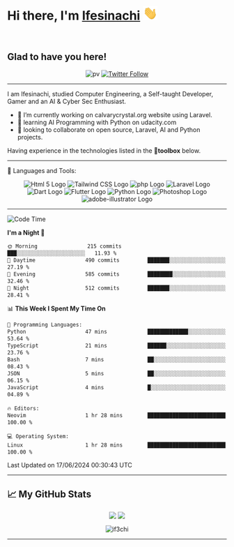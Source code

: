 <h1 align="left">Hi there, I'm <a href="https://twitter.com/ifeabasi" target="_blank">Ifesinachi</a> <img
src="https://github.com/if3chi/if3chi/raw/main/img/Hi.gif" height="32" /></h1>
<br />


<h2>Glad to have you here!</h2> 

<div align="center">

![pv](https://pageview.vercel.app/?github_user=if3chi)
[![Twitter Follow](https://img.shields.io/twitter/follow/ifeabasi?label=Follow%20me%20on%20Twitter&style=social)](https://twitter.com/intent/follow?screen_name=ifeabasi)
<!-- ![GitHub last commit](https://img.shields.io/github/last-commit/if3chi/if3chi) -->

</div>

---


<!--
**if3chi/if3chi** is a ✨ _special_ ✨ repository because its `README.md` (this file) appears on your GitHub profile.

Here are some ideas to get you started:

- 🔭 I’m currently working on ...
- 🌱 I’m currently learning ...
- 👯 I’m looking to collaborate on ...
- 🤔 I’m looking for help with ...
- 💬 Ask me about ...
- 📫 How to reach me: ...
- 😄 Pronouns: ...
- ⚡ Fun fact: ...
-->

I am Ifesinachi, studied Computer Engineering, a Self-taught Developer, Gamer and an AI & Cyber Sec Enthusiast.

- 🔭 I’m currently working on calvarycrystal.org website using Laravel.
- 🌱 learning AI Programming with Python on udacity.com
- 🤝 looking to collaborate on open source, Laravel, AI and Python projects.
 
Having experience in the technologies listed in the 🧰**toolbox** below.

---

🧰 Languages and Tools:

<div align="center">
    <img src="https://cdn.worldvectorlogo.com/logos/html5-2.svg" alt="Html 5 Logo" width="50" height="50"/> 
    <img src="https://cdn.worldvectorlogo.com/logos/tailwind-css-2.svg" alt="Tailwind CSS Logo" width="50" height="50"/>
    <img src="https://cdn.worldvectorlogo.com/logos/php-1.svg" alt="php Logo" width="50" height="50"/>
    <img src="https://cdn.worldvectorlogo.com/logos/laravel-2.svg" alt="Laravel Logo" width="50" height="50"/>
    <img src="https://cdn.worldvectorlogo.com/logos/dart.svg" alt="Dart Logo" width="50" height="50"/>
    <img src="https://cdn.worldvectorlogo.com/logos/flutter-logo.svg" alt="Flutter Logo" width="50" height="50"/> 
    <img src="https://cdn.worldvectorlogo.com/logos/python-5.svg" alt="Python Logo" width="50" height="50"/>
    <img src="https://cdn.worldvectorlogo.com/logos/photoshop-cc-7.svg" alt="Photoshop Logo" width="50" height="50"/>
    <img src="https://cdn.worldvectorlogo.com/logos/adobe-illustrator-cc-2019.svg" alt="adobe-illustrator Logo" width="50" height="50"/>
</div>

---
<!--START_SECTION:waka-->
![Code Time](http://img.shields.io/badge/Code%20Time-1%2C352%20hrs%2019%20mins-blue)

**I'm a Night 🦉** 

```text
🌞 Morning                215 commits         ███░░░░░░░░░░░░░░░░░░░░░░   11.93 % 
🌆 Daytime                490 commits         ███████░░░░░░░░░░░░░░░░░░   27.19 % 
🌃 Evening                585 commits         ████████░░░░░░░░░░░░░░░░░   32.46 % 
🌙 Night                  512 commits         ███████░░░░░░░░░░░░░░░░░░   28.41 % 
```


📊 **This Week I Spent My Time On** 

```text
💬 Programming Languages: 
Python                   47 mins             █████████████░░░░░░░░░░░░   53.64 % 
TypeScript               21 mins             ██████░░░░░░░░░░░░░░░░░░░   23.76 % 
Bash                     7 mins              ██░░░░░░░░░░░░░░░░░░░░░░░   08.43 % 
JSON                     5 mins              ██░░░░░░░░░░░░░░░░░░░░░░░   06.15 % 
JavaScript               4 mins              █░░░░░░░░░░░░░░░░░░░░░░░░   04.89 % 

🔥 Editors: 
Neovim                   1 hr 28 mins        █████████████████████████   100.00 % 

💻 Operating System: 
Linux                    1 hr 28 mins        █████████████████████████   100.00 % 
```


 Last Updated on 17/06/2024 00:30:43 UTC
<!--END_SECTION:waka-->

---

## &#x1f4c8; My GitHub Stats

<div align="center">
    <img align="center" src="https://github-readme-stats.vercel.app/api?username=if3chi&theme=radical&icon_color=d03e7c&show_icons=true0&hide=issues" />
    <img align="center" width="250" src="https://github-readme-stats.vercel.app/api/top-langs/?username=if3chi&hide=html,kotlin&theme=radical&show_owner=true&layout=default" />
    <p><img align="center" src="https://github-readme-streak-stats.herokuapp.com/?user=if3chi&theme=radical" alt="if3chi" /></p>
</div>

---